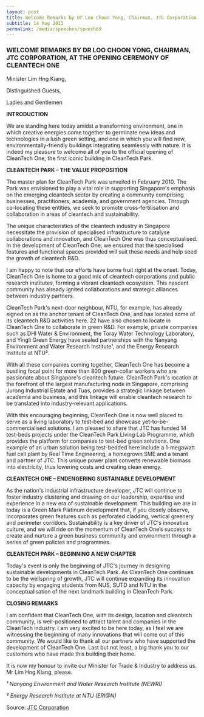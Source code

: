 ```yaml
---
layout: post
title: Welcome Remarks by Dr Loo Choon Yong, Chairman, JTC Corporation, at the Opening Ceremony of Cleantech One
subtitle: 14 Aug 2013
permalink: /media/speeches/speech69
---
```


### WELCOME REMARKS BY DR LOO CHOON YONG, CHAIRMAN, JTC CORPORATION, AT THE OPENING CEREMONY OF CLEANTECH ONE

Minister Lim Hng Kiang,

Distinguished Guests,

Ladies and Gentlemen

**INTRODUCTION**

We are standing here today amidst a transforming environment, one in which creative energies come together to germinate new ideas and technologies in a lush green setting, and one in which you will find new, environmentally-friendly buildings integrating seamlessly with nature. It is indeed my pleasure to welcome all of you to the official opening of CleanTech One, the first iconic building in CleanTech Park.

**CLEANTECH PARK – THE VALUE PROPOSITION**

The master plan for CleanTech Park was unveiled in February 2010. The Park was envisioned to play a vital role in supporting Singapore's emphasis on the emerging cleantech sector by creating a community comprising businesses, practitioners, academia, and government agencies. Through co-locating these entities, we seek to promote cross-fertilisation and collaboration in areas of cleantech and sustainability. 

The unique characteristics of the cleantech industry in Singapore necessitate the provision of specialised infrastructure to catalyse collaborations and innovation, and CleanTech One was thus conceptualised. In the development of CleanTech One, we ensured that the specialised features and functional spaces provided will suit these needs and help seed the growth of cleantech R&D.

I am happy to note that our efforts have borne fruit right at the onset. Today, CleanTech One is home to a good mix of cleantech corporations and public research institutes, forming a vibrant cleantech ecosystem. This nascent community has already ignited collaborations and strategic alliances between industry partners.

CleanTech Park's next-door neighbour, NTU, for example, has already signed on as the anchor tenant of CleanTech One, and has located some of its cleantech R&D activities here. 22 have also chosen to locate in CleanTech One to collaborate in green R&D. For example, private companies such as DHI Water & Environment, the Toray Water Technology Laboratory, and Yingli Green Energy have sealed partnerships with the Nanyang Environment and Water Research Institute¹, and the Energy Research Institute at NTU².

With all these companies coming together, CleanTech One has become a bustling focal point for more than 800 green-collar workers who are passionate about Singapore's cleantech future. CleanTech Park's location at the forefront of the largest manufacturing node in Singapore, comprising Jurong Industrial Estate and Tuas, provides a strategic linkage between academia and business, and this linkage will enable cleantech research to be translated into industry-relevant applications.

With this encouraging beginning, CleanTech One is now well placed to serve as a living laboratory to test-bed and showcase yet-to-be-commercialised solutions. I am pleased to share that JTC has funded 14 test-beds projects under the CleanTech Park Living Lab Programme, which provides the platform for companies to test-bed green solutions. One example of an urban solution being test-bedded here include a 1-megawatt fuel cell plant by Real Time Engineering, a homegrown SME and a tenant and partner of JTC. This unique power plant converts renewable biomass into electricity, thus lowering costs and creating clean energy.

**CLEANTECH ONE – ENDENGERING SUSTAINABLE DEVELOPMENT**

As the nation's industrial infrastructure developer, JTC will continue to foster industry clustering and drawing on our leadership, expertise and experience in a new era of sustainable development. This building we are in today is a Green Mark Platinum development that, if you closely observe, incorporates green features such as perforated cladding, vertical greenery and perimeter corridors. Sustainability is a key driver of JTC's innovative culture, and we will ride on the momentum of CleanTech One’s success to create and nurture a green business community and environment through a series of green policies and programmes.

**CLEANTECH PARK – BEGINNING A NEW CHAPTER**

Today's event is only the beginning of JTC's journey in designing sustainable developments in CleanTech Park. As CleanTech One continues to be the wellspring of growth, JTC will continue expanding its innovation capacity by engaging students from NUS, SUTD and NTU in the conceptualisation of the next landmark building in CleanTech Park.

**CLOSING REMARKS**

I am confident that CleanTech One, with its design, location and cleantech community, is well-positioned to attract talent and companies in the CleanTech industry. I am very excited to be here today, as I feel we are witnessing the beginning of many innovations that will come out of this community. We would like to thank all our partners who have supported the development of CleanTech One. Last but not least, a big thank you to our customers who have made this building their home.

It is now my honour to invite our Minister for Trade & Industry to address us. Mr Lim Hng Kiang, please.

*¹ Nanyang Environment and Water Research Institute (NEWRI)*

*² Energy Research Institute at NTU (ERI@N)*

Source: [<a href="https://www.jtc.gov.sg/Pages/default.aspx" target="_blank">JTC Corporation</a>](https://www.jtc.gov.sg/Pages/default.aspx)